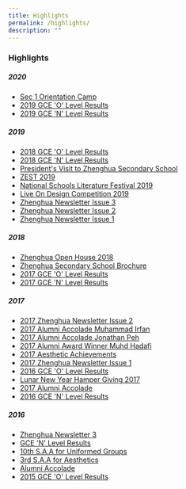 ```yaml
---
title: Highlights
permalink: /highlights/
description: ""
---
```

### Highlights

##### 2020
* [Sec 1 Orientation Camp](https://cms.isomer.gov.sg/sites/moe-zhenghuasec/editPage/Sec%201%20Orientation%20Camp.md)
* [2019 GCE 'O' Level Results]()
* [2019 GCE 'N' Level Results]()

##### 2019
* [2018 GCE 'O' Level Results]()
* [2018 GCE 'N' Level Results]()
* [President's Visit to Zhenghua Secondary School]()
* [ZEST 2019]()
* [National Schools Literature Festival 2019]()
* [Live On Design Competition 2019]()
* [Zhenghua Newsletter Issue 3]()
* [Zhenghua Newsletter Issue 2]()
* [Zhenghua Newsletter Issue 1]()

##### 2018
* [Zhenghua Open House 2018]()
* [Zhenghua Secondary School Brochure]()
* [2017 GCE 'O' Level Results]()
* [2017 GCE 'N' Level Results]()

##### 2017
* [2017 Zhenghua Newsletter Issue 2]()
* [2017 Alumni Accolade Muhammad Irfan]()
* [2017 Alumni Accolade Jonathan Peh]()
* [2017 Alumni Award Winner Muhd Hadafi]()
* [2017 Aesthetic Achievements]()
* [2017 Zhenghua Newsletter Issue 1]()
* [2016 GCE 'O' Level Results]()
* [Lunar New Year Hamper Giving 2017]()
* [2017 Alumni Accolade]()
* [2016 GCE 'N' Level Results]()

##### 2016
* [Zhenghua Newsletter 3]()
* [GCE 'N' Level Results]()
* [10th S.A.A for Uniformed Groups]()
* [3rd S.A.A for Aesthetics]()
* [Alumni Accolade]()
* [2015 GCE 'O' Level Results]()